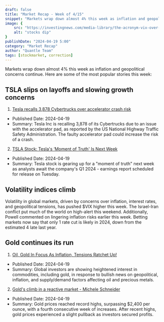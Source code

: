 ```yaml
---
draft: false
title: "Market Recap - Week of 4/15"
snippet: "Markets wrap down almost 4% this week as inflation and geopolitical concerns continue."
image: {
    src: "https://investingnews.com/media-library/the-acronym-vix-over-red-stock-chart.jpg?id=32225747&width=1200&height=800&quality=85&coordinates=854%2C2%2C83%2C-2",
    alt: "stocks dip"
}
publishDate: "2024-04-19 5:00"
category: "Market Recap"
author: "Quantle Team"
tags: [stockmarket, correction]
---
```


Markets wrap down almost 4% this week as inflation and geopolitical concerns continue. Here are some of the most popular stories this week:

## TSLA slips on layoffs and slowing growth concerns
1. [Tesla recalls 3,878 Cybertrucks over accelerator crash risk](https://www.proactiveinvestors.com/companies/news/1045728?SNAPI)
- Published Date: 2024-04-19
- Summary: Tesla Inc is recalling 3,878 of its Cybertrucks due to an issue with the accelerator pad, as reported by the US National Highway Traffic Safety Administration. The faulty accelerator pad could increase the risk of a crash.

2. [TSLA Stock: Tesla's ‘Moment of Truth' Is Next Week](https://investorplace.com/2024/04/tsla-stock-teslas-moment-of-truth-is-next-week/)
- Published Date: 2024-04-19
- Summary: Tesla stock is gearing up for a "moment of truth" next week as analysts await the company's Q1 2024 - earnings report scheduled for release on Tuesday.

## Volatility indices climb

Volatility in global markets, driven by concerns over inflation, interest rates, and geopolitical tensions, has pushed $VIX higher this week. The Israel-Iran conflict put much of the world on high-alert this weekend. Additionally, Powell commented on lingering inflation risks earlier this week. Betting markets now say that only 1 rate cut is likely in 2024, down from the estimated 4 late last year.

## Gold continues its run

1. [Oil, Gold In Focus As Inflation, Tensions Ratchet Up!](https://www.forbes.com/sites/moneyshow/2024/04/19/oil-gold-in-focus-as-inflation-tensions-ratchet-up/)
- Published Date: 2024-04-19
- Summary: Global investors are showing heightened interest in commodities, including gold, in response to bullish news on geopolitical, inflation, and supply/demand factors affecting oil and precious metals.

2. [Gold's climb in a reactive market - Michele Schneider](https://www.kitco.com/news/article/2024-04-19/golds-climb-reactive-market-michele-schneider)
- Published Date: 2024-04-19
- Summary: Gold prices reached record highs, surpassing $2,400 per ounce, with a fourth consecutive week of increases. After recent highs, gold prices experienced a slight pullback as investors secured profits.






